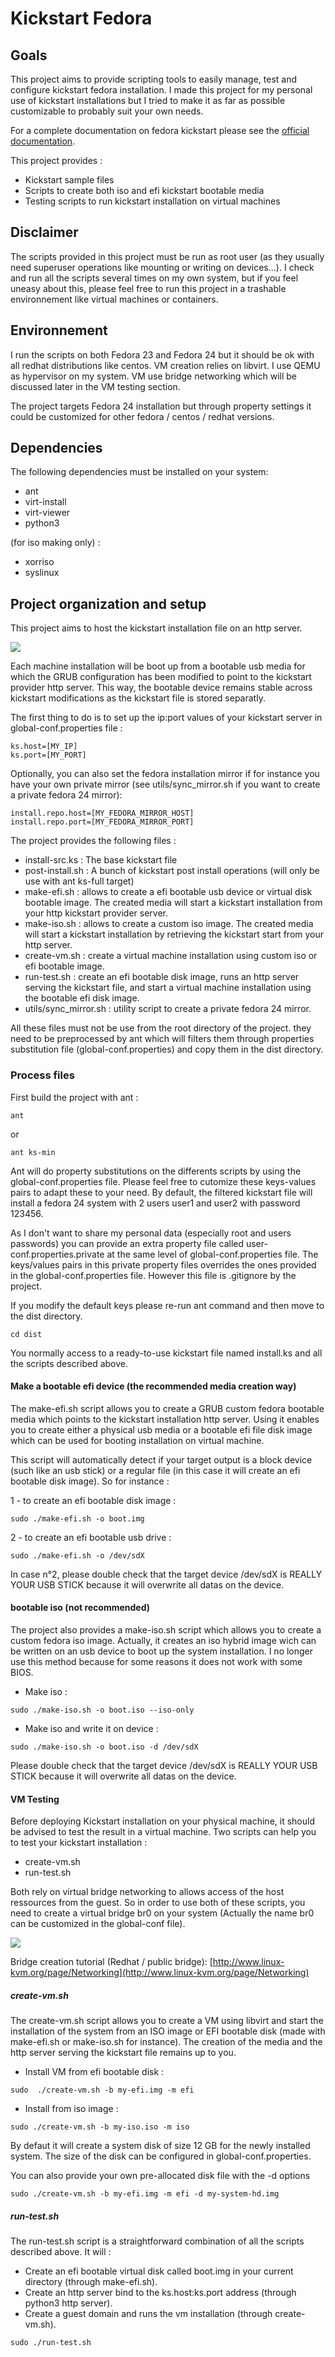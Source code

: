 # Kickstart Fedora #

## Goals ##

This project aims to provide scripting tools to easily manage, test and configure kickstart fedora installation. I made this project for my personal use of kickstart installations but I tried to make it as far as possible customizable to probably suit your own needs.

For a complete documentation on fedora kickstart please see the [official documentation](http://pykickstart.readthedocs.io/en/latest/).

This project provides :
  - Kickstart sample files
  - Scripts to create both iso and efi kickstart bootable media
  - Testing scripts to run kickstart installation on virtual machines

## Disclaimer ##

The scripts provided in this project must be run as root user (as they usually need superuser operations like mounting or writing on devices...). I check and run all the scripts several times on my own system, but if you feel uneasy about this, please feel free to run this project in a trashable environnement like virtual machines or containers.

## Environnement ##

I run the scripts on both Fedora 23 and Fedora 24 but it should be ok with all redhat distributions like centos. VM creation relies on libvirt. I use QEMU as hypervisor on my system. VM use bridge networking which will be discussed later in the VM testing section.

The project targets Fedora 24 installation but through property settings it could be customized for other fedora / centos / redhat versions.

## Dependencies ##

The following dependencies must be installed on your system:
  - ant
  - virt-install
  - virt-viewer
  - python3

(for iso making only) :
  - xorriso
  - syslinux  

## Project organization and setup ##

This project aims to host the kickstart installation file on an http server.

![](docs/images/ks-overview.png)

Each machine installation will be boot up from a bootable usb media for which the GRUB configuration has been modified to point to the kickstart provider http server. This way, the bootable device remains stable across kickstart modifications as the kickstart file is stored separatly.

The first thing to do is to set up the ip:port values of your kickstart server in global-conf.properties file :

```
ks.host=[MY_IP]
ks.port=[MY_PORT]
```

Optionally, you can also set the fedora installation mirror if for instance you have your own private mirror (see utils/sync_mirror.sh if you want to create a private fedora 24 mirror):

```
install.repo.host=[MY_FEDORA_MIRROR_HOST]
install.repo.port=[MY_FEDORA_MIRROR_PORT]
```

The project provides the following files :
 - install-src.ks : The base kickstart file
 - post-install.sh : A bunch of kickstart post install operations (will only be use with ant ks-full target)
 - make-efi.sh : allows to create a efi bootable usb device or virtual disk bootable image. The created media will start a kickstart installation from your http kickstart provider server.
 - make-iso.sh : allows to create a custom iso image. The created media will start a kickstart installation by retrieving the kickstart start from your http server.
 - create-vm.sh : create a virtual machine installation using custom iso or efi bootable image.
 - run-test.sh : create an efi bootable disk image, runs an http server serving the kickstart file, and start a virtual machine installation using the bootable efi disk image.
 - utils/sync_mirror.sh : utility script to create a private fedora 24 mirror.

 All these files must not be use from the root directory of the project. they need to be preprocessed by ant which will filters them through properties substitution file (global-conf.properties) and copy them in the dist directory.

### Process files ###

First build the project with ant :

```
ant
```

or

```
ant ks-min
```

Ant will do property substitutions on the differents scripts by using the global-conf.properties file. Please feel free to cutomize these keys-values pairs to adapt these to your need. By default, the filtered kickstart file will install a fedora 24 system with 2 users user1 and user2 with password 123456.

As I don't want to share my personal data (especially root and users passwords) you can provide an extra property file called user-conf.properties.private at the same level of global-conf.properties file. The keys/values pairs in this private property files overrides the ones provided in the global-conf.properties file. However this file is .gitignore by the project.

If you modify the default keys please re-run ant command and then move to the dist directory.

```
cd dist
```

You normally access to a ready-to-use kickstart file named install.ks and all the scripts described above.

#### Make a bootable efi device (the recommended media creation way) ####

The make-efi.sh script allows you to create a GRUB custom fedora bootable media which points to the kickstart installation http server. Using it enables you to create either a physical usb media or a bootable efi file disk image which can be used for booting installation on virtual machine.

This script will automatically detect if your target output is a block device (such like an usb stick) or a regular file (in this case it will create an efi bootable disk image). So for instance :

1 - to create an efi bootable disk image :
```
sudo ./make-efi.sh -o boot.img
```

2 - to create an efi bootable usb drive :

```
sudo ./make-efi.sh -o /dev/sdX
```

In case n°2, please double check that the target device /dev/sdX is REALLY YOUR USB STICK because it will overwrite all datas on the device.

#### bootable iso (not recommended) ####

The project also provides a make-iso.sh script which allows you to create a custom fedora iso image. Actually, it creates an iso hybrid image wich can be written on an usb device to boot up the system installation. I no longer use this method because for some reasons it does not work with some BIOS.

  - Make iso :

```
sudo ./make-iso.sh -o boot.iso --iso-only
```

  - Make iso and write it on device :

```
sudo ./make-iso.sh -o boot.iso -d /dev/sdX
```

Please double check that the target device /dev/sdX is REALLY YOUR USB STICK because it will overwrite all datas on the device.

#### VM Testing ####

Before deploying Kickstart installation on your physical machine, it should be advised to test the result in a virtual machine. Two scripts can help you to test your kickstart installation :

 - create-vm.sh
 - run-test.sh

 Both rely on virtual bridge networking to allows access of the host ressources from the guest. So in order to use both of these scripts, you need to create a virtual bridge br0 on your system (Actually the name br0 can be customized in the global-conf file).

![](docs/images/ksvm-test.png)

Bridge creation tutorial (Redhat / public bridge): [http://www.linux-kvm.org/page/Networking](http://www.linux-kvm.org/page/Networking)

##### create-vm.sh #####

The create-vm.sh script allows you to create a VM using libvirt and start the installation of the system from an ISO image or EFI bootable disk (made with make-efi.sh or make-iso.sh for instance). The creation of the media and the http server serving the kickstart file remains up to you.

  - Install VM from efi bootable disk :

```
sudo  ./create-vm.sh -b my-efi.img -m efi
```

   - Install from iso image :

```
sudo ./create-vm.sh -b my-iso.iso -m iso
```

By defaut it will create a system disk of size 12 GB for the newly installed system. The size of the disk can be configured in global-conf.properties.

You can also provide your own pre-allocated disk file with the -d options

```
sudo ./create-vm.sh -b my-efi.img -m efi -d my-system-hd.img
```

##### run-test.sh #####

The run-test.sh script is a straightforward combination of all the scripts described above. It will :

- Create an efi bootable virtual disk called boot.img in your current directory (through make-efi.sh).
- Create an http server bind to the ks.host:ks.port address (through python3 http server).
- Create a guest domain and runs the vm installation (through create-vm.sh).

```
sudo ./run-test.sh
```
